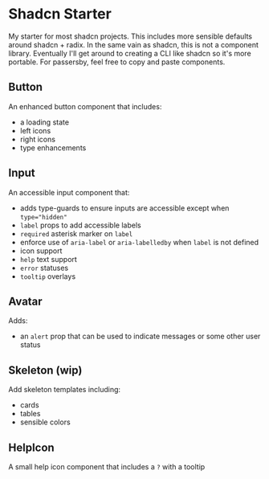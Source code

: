 # Shadcn Starter

My starter for most shadcn projects. This includes more sensible defaults around
shadcn + radix. In the same vain as shadcn, this is not a component library.
Eventually I'll get around to creating a CLI like shadcn so it's more portable.
For passersby, feel free to copy and paste components.

## Button

An enhanced button component that includes:

- a loading state
- left icons
- right icons
- type enhancements

## Input

An accessible input component that:

- adds type-guards to ensure inputs are accessible except when `type="hidden"`
- `label` props to add accessible labels
- `required` asterisk marker on `label`
- enforce use of `aria-label` or `aria-labelledby` when `label` is not defined
- icon support
- `help` text support
- `error` statuses
- `tooltip` overlays

## Avatar

Adds:

- an `alert` prop that can be used to indicate messages or some other user
  status

## Skeleton (wip)

Add skeleton templates including:

- cards
- tables
- sensible colors

## HelpIcon

A small help icon component that includes a `?` with a tooltip
